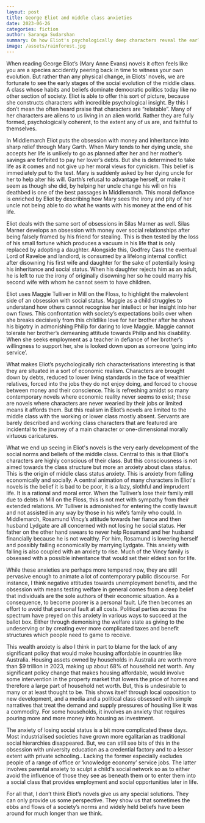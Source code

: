 ```yaml
---
layout: post
title: George Eliot and middle class anxieties
date: 2023-06-26
categories: fiction
author: Saranga Sudarshan
summary: On how Eliot's psychologically deep characters reveal the early evolution of middle class anxieties.
image: /assets/rainforest.jpg
---
```

When reading George Eliot’s (Mary Anne Evans) novels it often feels like you are a species accidently peering back in time to witness your own evolution. But rather than any physical change, in Eliots’ novels, we are fortunate to see the early stages of the social evolution of the middle class. A class whose habits and beliefs dominate democratic politics today like no other section of society. Eliot is able to offer this sort of picture, because she constructs characters with incredible psychological insight. By this I don’t mean the often heard praise that characters are “relatable”. Many of her characters are aliens to us living in an alien world. Rather they are fully formed, psychologically coherent, to the extent any of us are, and faithful to themselves. 

In Middlemarch Eliot puts the obsession with money and inheritance into sharp relief through Mary Garth. When Mary tends to her dying uncle, she accepts her life is unlikely to go as planned after her and her mother’s savings are forfeited to pay her lover’s debts. But she is determined to take life as it comes and not give up her moral views for cynicism. This belief is immediately put to the test. Mary is suddenly asked by her dying uncle for her to help alter his will. Garth’s refusal to advantage herself, or make it seem as though she did, by helping her uncle change his will on his deathbed is one of the best passages in Middlemarch. This moral defiance is enriched by Eliot by describing how Mary sees the irony and pity of her uncle not being able to do what he wants with his money at the end of his life.

Eliot deals with the same sort of obsessions in Silas Marner as well. Silas Marner develops an obsession with money over social relationships after being falsely framed by his friend for stealing. This is then tested by the loss of his small fortune which produces a vacuum in his life that is only  replaced by adopting a daughter. Alongside this, Godfrey Cass the eventual Lord of Raveloe and landlord, is consumed by a lifelong internal conflict after disowning his first wife and daughter for the sake of potentially losing his inheritance and social status. When his daughter rejects him as an adult, he is left to rue the irony of originally disowning her so he could marry his second wife with whom he cannot seem to have children.

Eliot uses Maggie Tulliver in Mill on the Floss, to highlight the malevolent side of an obsession with social status. Maggie as a child struggles to understand how others cannot recognise her intellect or her insight into her own flaws. This confrontation with society’s expectations boils over when she breaks decisively from this childlike love for her brother after he shows his bigotry in admonishing Philip for daring to love Maggie. Maggie cannot tolerate her brother’s demeaning attitude towards Philip and his disability. When she seeks employment as a teacher in defiance of her brother’s willingness to support her, she is looked down upon as someone ‘going into service’.

What makes Eliot’s psychologically rich characterisations interesting is that they are situated in a sort of economic realism. Characters are brought down by debts, reduced to lower living standards in the face of wealthier relatives, forced into the jobs they do not enjoy doing, and forced to choose between money and their conscience. This is refreshing amidst so many contemporary novels where economic reality never seems to exist; these are novels where characters are never wearied by their jobs or limited means it affords them. But this realism in Eliot’s novels are limited to the middle class with the working or lower class mostly absent. Servants are barely described and working class characters that are featured are incidental to the journey of a main character or one-dimensional morally virtuous caricatures. 

What we end up seeing in Eliot's novels is the very early development of the social norms and beliefs of the middle class. Central to this is that Eliot's characters are highly conscious of their class. But this consciousness is not aimed towards the class structure but more an anxiety about class status. This is the origin of middle class status anxiety. This is anxiety from falling economically and socially. A central animation of many characters in Eliot's novels is the belief it is bad to be poor, it is a lazy, slothful and imprudent life. It is a rational and moral error. When the Tulliver’s lose their family mill due to debts in Mill on the Floss, this is not met with sympathy from their extended relations. Mr Tulliver is admonished for entering the costly lawsuit and not assisted in any way by those in his wife’s family who could. In Middlemarch, Rosamund Vincy’s attitude towards her fiance and then husband Lydgate are all concerned with not losing he social status. Her father on the other hand swears to never help Rosumand and her husband financially because he is not wealthy. For him, Rosamund is lowering herself and possibly failing economically by marrying Lydgate. This anxiety with falling is also coupled with an anxiety to rise. Much of the Vincy family is obsessed with a possible inheritance that would set their eldest son for life.

While these anxieties are perhaps more tempered now, they are still pervasive enough to animate a lot of contemporary public discourse. For instance, I think negative attitudes towards unemployment benefits, and the obsession with means testing welfare in general comes from a deep belief that individuals are the sole authors of their economic situation. As a consequence, to become poorer is a personal fault. Life then becomes an effort to avoid that personal fault at all costs. Political parties across the spectrum have preyed on this anxiety in various ways to succeed at  the ballot box. Either through demonising the welfare state as giving to the undeserving or by creating ever more complicated taxes and benefit structures which people need to game to receive. 

This wealth anxiety is also I think in part to blame for the lack of any significant policy that would make housing affordable in countries like Australia. Housing assets owned by households in Australia are worth more than $9 trillion in 2023, making up about 68% of household net worth. Any significant policy change that makes housing affordable, would involve some intervention in the property market that lowers the price of homes and therefore a large part of household net worth. But, this is undesirable to many or at least thought to be. This shows itself through local opposition to new development, and a media and a political class obsessed with simple narratives that treat the demand and supply pressures of housing like it was a commodity. For some households, it involves an anxiety that requires pouring more and more money into housing as investment.

The anxiety of losing social status is a bit more complicated these days. Most industrialised societies have grown more egalitarian as traditional social hierarchies disappeared. But, we can still see bits of this in the obsession with university education as a credential factory and to a lesser extent with private schooling.. Lacking the former especially excludes people of a range of office or ‘knowledge economy’ service jobs. The latter involves parental anxiety to sculpt a child's social network so as to either avoid the influence of those they see as beneath them or to enter them into a social class that provides employment and social opportunities later in life.

For all that, I don’t think Eliot’s novels give us any special solutions. They can only provide us some perspective. They show us that sometimes the ebbs and flows of a society’s norms and widely held beliefs have been around for much longer than we think.